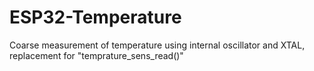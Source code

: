 # ESP32-Temperature
Coarse measurement of temperature using internal oscillator and XTAL, replacement for "temprature_sens_read()"

